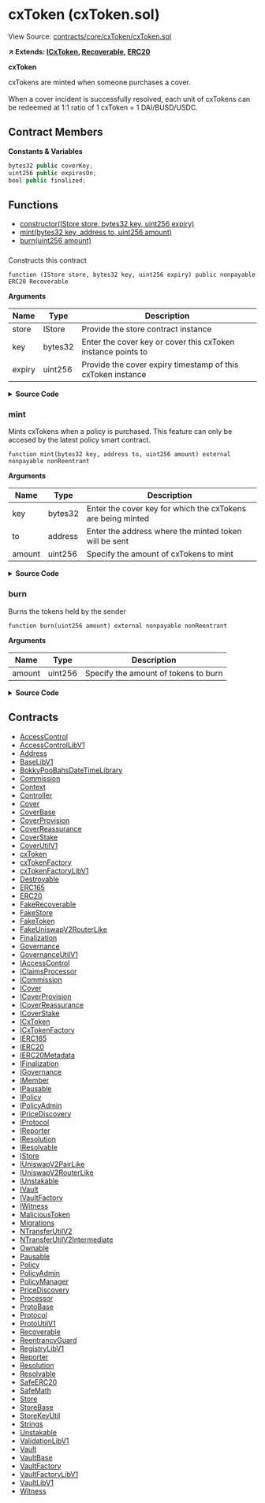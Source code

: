 # cxToken (cxToken.sol)

View Source: [contracts/core/cxToken/cxToken.sol](../contracts/core/cxToken/cxToken.sol)

**↗ Extends: [ICxToken](ICxToken.md), [Recoverable](Recoverable.md), [ERC20](ERC20.md)**

**cxToken**

cxTokens are minted when someone purchases a cover. <br /> <br />
 When a cover incident is successfully resolved, each unit of cxTokens can be redeemed at 1:1 ratio
 of 1 cxToken = 1 DAI/BUSD/USDC.

## Contract Members
**Constants & Variables**

```js
bytes32 public coverKey;
uint256 public expiresOn;
bool public finalized;

```

## Functions

- [constructor(IStore store, bytes32 key, uint256 expiry)](#)
- [mint(bytes32 key, address to, uint256 amount)](#mint)
- [burn(uint256 amount)](#burn)

### 

Constructs this contract

```solidity
function (IStore store, bytes32 key, uint256 expiry) public nonpayable ERC20 Recoverable 
```

**Arguments**

| Name        | Type           | Description  |
| ------------- |------------- | -----|
| store | IStore | Provide the store contract instance | 
| key | bytes32 | Enter the cover key or cover this cxToken instance points to | 
| expiry | uint256 | Provide the cover expiry timestamp of this cxToken instance | 

<details>
	<summary><strong>Source Code</strong></summary>

```javascript
constructor(
    IStore store,
    bytes32 key,
    uint256 expiry
  ) ERC20("USD Cover Token", "cUSD") Recoverable(store) {
    coverKey = key;
    expiresOn = expiry;
  }
```
</details>

### mint

Mints cxTokens when a policy is purchased.
 This feature can only be accesed by the latest policy smart contract.

```solidity
function mint(bytes32 key, address to, uint256 amount) external nonpayable nonReentrant 
```

**Arguments**

| Name        | Type           | Description  |
| ------------- |------------- | -----|
| key | bytes32 | Enter the cover key for which the cxTokens are being minted | 
| to | address | Enter the address where the minted token will be sent | 
| amount | uint256 | Specify the amount of cxTokens to mint | 

<details>
	<summary><strong>Source Code</strong></summary>

```javascript
function mint(
    bytes32 key,
    address to,
    uint256 amount
  ) external override nonReentrant {
    // @supress-acl Can only be called by the latest policy contract
    s.mustNotBePaused();
    require(key == coverKey, "Invalid cover");
    s.callerMustBePolicyContract();

    super._mint(to, amount);
  }
```
</details>

### burn

Burns the tokens held by the sender

```solidity
function burn(uint256 amount) external nonpayable nonReentrant 
```

**Arguments**

| Name        | Type           | Description  |
| ------------- |------------- | -----|
| amount | uint256 | Specify the amount of tokens to burn | 

<details>
	<summary><strong>Source Code</strong></summary>

```javascript
function burn(uint256 amount) external override nonReentrant {
    // @supress-acl Marking this as publicly accessible

    s.mustNotBePaused();
    super._burn(msg.sender, amount);
  }
```
</details>

## Contracts

* [AccessControl](AccessControl.md)
* [AccessControlLibV1](AccessControlLibV1.md)
* [Address](Address.md)
* [BaseLibV1](BaseLibV1.md)
* [BokkyPooBahsDateTimeLibrary](BokkyPooBahsDateTimeLibrary.md)
* [Commission](Commission.md)
* [Context](Context.md)
* [Controller](Controller.md)
* [Cover](Cover.md)
* [CoverBase](CoverBase.md)
* [CoverProvision](CoverProvision.md)
* [CoverReassurance](CoverReassurance.md)
* [CoverStake](CoverStake.md)
* [CoverUtilV1](CoverUtilV1.md)
* [cxToken](cxToken.md)
* [cxTokenFactory](cxTokenFactory.md)
* [cxTokenFactoryLibV1](cxTokenFactoryLibV1.md)
* [Destroyable](Destroyable.md)
* [ERC165](ERC165.md)
* [ERC20](ERC20.md)
* [FakeRecoverable](FakeRecoverable.md)
* [FakeStore](FakeStore.md)
* [FakeToken](FakeToken.md)
* [FakeUniswapV2RouterLike](FakeUniswapV2RouterLike.md)
* [Finalization](Finalization.md)
* [Governance](Governance.md)
* [GovernanceUtilV1](GovernanceUtilV1.md)
* [IAccessControl](IAccessControl.md)
* [IClaimsProcessor](IClaimsProcessor.md)
* [ICommission](ICommission.md)
* [ICover](ICover.md)
* [ICoverProvision](ICoverProvision.md)
* [ICoverReassurance](ICoverReassurance.md)
* [ICoverStake](ICoverStake.md)
* [ICxToken](ICxToken.md)
* [ICxTokenFactory](ICxTokenFactory.md)
* [IERC165](IERC165.md)
* [IERC20](IERC20.md)
* [IERC20Metadata](IERC20Metadata.md)
* [IFinalization](IFinalization.md)
* [IGovernance](IGovernance.md)
* [IMember](IMember.md)
* [IPausable](IPausable.md)
* [IPolicy](IPolicy.md)
* [IPolicyAdmin](IPolicyAdmin.md)
* [IPriceDiscovery](IPriceDiscovery.md)
* [IProtocol](IProtocol.md)
* [IReporter](IReporter.md)
* [IResolution](IResolution.md)
* [IResolvable](IResolvable.md)
* [IStore](IStore.md)
* [IUniswapV2PairLike](IUniswapV2PairLike.md)
* [IUniswapV2RouterLike](IUniswapV2RouterLike.md)
* [IUnstakable](IUnstakable.md)
* [IVault](IVault.md)
* [IVaultFactory](IVaultFactory.md)
* [IWitness](IWitness.md)
* [MaliciousToken](MaliciousToken.md)
* [Migrations](Migrations.md)
* [NTransferUtilV2](NTransferUtilV2.md)
* [NTransferUtilV2Intermediate](NTransferUtilV2Intermediate.md)
* [Ownable](Ownable.md)
* [Pausable](Pausable.md)
* [Policy](Policy.md)
* [PolicyAdmin](PolicyAdmin.md)
* [PolicyManager](PolicyManager.md)
* [PriceDiscovery](PriceDiscovery.md)
* [Processor](Processor.md)
* [ProtoBase](ProtoBase.md)
* [Protocol](Protocol.md)
* [ProtoUtilV1](ProtoUtilV1.md)
* [Recoverable](Recoverable.md)
* [ReentrancyGuard](ReentrancyGuard.md)
* [RegistryLibV1](RegistryLibV1.md)
* [Reporter](Reporter.md)
* [Resolution](Resolution.md)
* [Resolvable](Resolvable.md)
* [SafeERC20](SafeERC20.md)
* [SafeMath](SafeMath.md)
* [Store](Store.md)
* [StoreBase](StoreBase.md)
* [StoreKeyUtil](StoreKeyUtil.md)
* [Strings](Strings.md)
* [Unstakable](Unstakable.md)
* [ValidationLibV1](ValidationLibV1.md)
* [Vault](Vault.md)
* [VaultBase](VaultBase.md)
* [VaultFactory](VaultFactory.md)
* [VaultFactoryLibV1](VaultFactoryLibV1.md)
* [VaultLibV1](VaultLibV1.md)
* [Witness](Witness.md)
